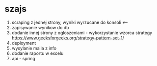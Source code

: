 # szajs

1. scraping z jednej strony, wyniki wyrzucane do konsoli  <--
2. zapisywanie wynikow do db
3. dodanie innej strony z ogloszeniami - wykorzystanie wzorca strategy https://www.geeksforgeeks.org/strategy-pattern-set-1/
4. deployment
5. wysylanie maila z info
6. dodanie raportu w excelu
7. api - spring
